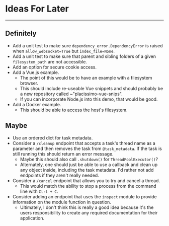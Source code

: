 # Ideas For Later #
-----

## Definitely ##
- Add a unit test to make sure `dependency_error.DependencyError` is raised when `allow_websocket=True` but `index_file=None`.
- Add a unit test to make sure that parent and sibling folders of a given `filesystem_path` are not accessible.
- Add an option for secure cookie access.
- Add a Vue.js example.
  - The point of this would be to have an example with a filesystem browser.
  - This should include re-useable Vue snippets and should probably be a new repository called ~"placissimo-vue-snips".
  - If you can incorporate Node.js into this demo, that would be good.
- Add a Docker example.
  - This should be able to access the host's filesystem.

## Maybe ##
- Use an ordered dict for task metadata.
- Consider a `/cleanup` endpoint that accepts a task's thread name as a parameter and then removes the task from `@task_metadata`. If the task is still running this should return an error message.
  - Maybe this should also call `.shutdown()` for `ThreadPoolExecutor()`?
  - Alternately, one should just be able to use a callback and clean up any object inside, including the task metadata. I'd rather not add endpoints if they aren't really needed.
- Consider a `/cancel` endpoint that allows you to try and cancel a thread.
  - This would match the ability to stop a process from the command line with `Ctrl + C`.
- Consider adding an endpoint that uses the `inspect` module to provide information on the module function in question.
  - Ultimately, I don't think this is really a good idea because it's the users responsibility to create any required documentation for their application.
